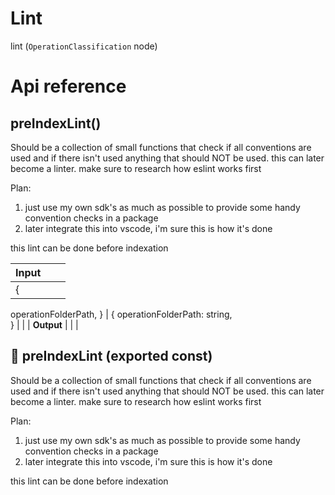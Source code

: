 # Lint

lint (`OperationClassification` node)



# Api reference

## preIndexLint()

Should be a collection of small functions that check if all conventions are used and if there isn't used anything that should NOT be used. this can later become a linter. make sure to research how eslint works first

Plan:

1) just use my own sdk's as much as possible to provide some handy convention checks in a package
2) later integrate this into vscode, i'm sure this is how it's done

this lint can be done before indexation


| Input      |    |    |
| ---------- | -- | -- |
| {
  operationFolderPath,
} | { operationFolderPath: string, <br /> } |  |
| **Output** |    |    |



## 📄 preIndexLint (exported const)

Should be a collection of small functions that check if all conventions are used and if there isn't used anything that should NOT be used. this can later become a linter. make sure to research how eslint works first

Plan:

1) just use my own sdk's as much as possible to provide some handy convention checks in a package
2) later integrate this into vscode, i'm sure this is how it's done

this lint can be done before indexation

